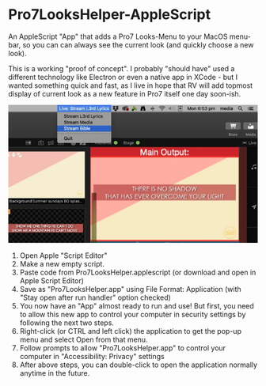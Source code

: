 # Pro7LooksHelper-AppleScript
An AppleScript "App" that adds a Pro7 Looks-Menu to your MacOS menu-bar, so you can can always see the current look (and quickly choose a new look).

This is a working "proof of concept". I probably "should have" used a different technology like Electron or even a native app in XCode - but I wanted something quick and fast, as I live in hope that RV will add topmost display of current look as a new feature in Pro7 itself one day soon-ish.

![Screenshot](Pro7LooksHelper%20Menu%20Demo.jpg)


1. Open Apple "Script Editor"
2. Make a new empty script.
3. Paste code from Pro7LooksHelper.applescript (or download and open in Apple Script Editor)
4. Save as "Pro7LooksHelper.app" using File Format: Application (with "Stay open after run handler" option checked)
5. You now have an "App" almost ready to run and use! But first, you need to allow this new app to control your computer in security settings by following the next two steps.
6. Right-click (or CTRL and left click) the application to get the pop-up menu and select Open from that menu.
7. Follow prompts to allow "Pro7LooksHelper.app" to control your computer in "Accessibility: Privacy" settings
8. After above steps, you can double-click to open the application normally anytime in the future.
